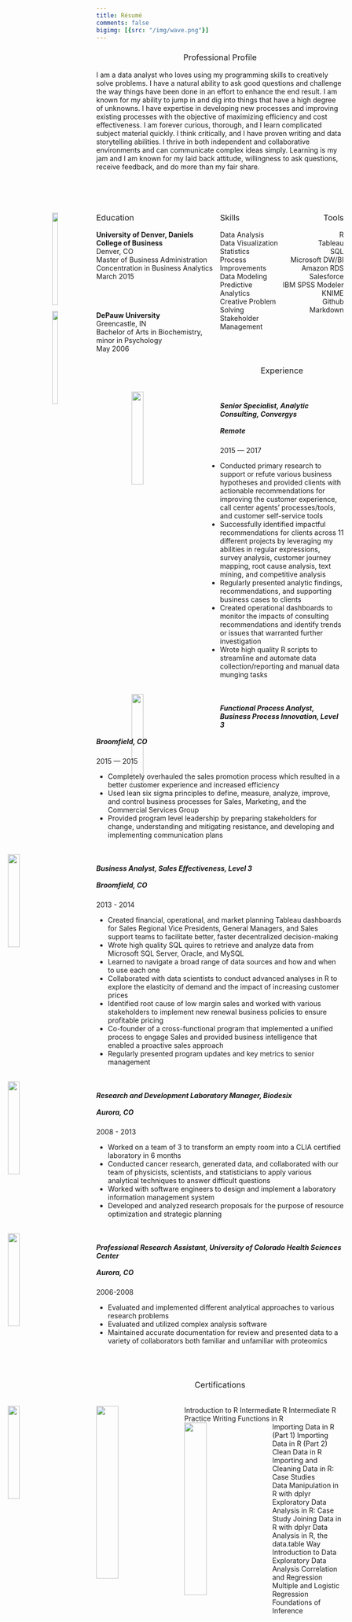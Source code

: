 ```yaml
---
title: Résumé
comments: false
bigimg: [{src: "/img/wave.png"}]
---
```


<style>
.column-left{
  float: left;
  width: 50%;
  text-align: left;
  list-style:none;
}
.column-center{
  display: inline-block;
  width: 25%;
  text-align: left;
}

.column-right{
  float: right;
  width: 25%;
  text-align: right;
}

h3 {
  font-weight: normal;

}

.image-edu {
  float: left;
  width:22%;
  margin-left: -90px;
}

.image-exp {
  float: left;
  width:22%;
  margin-left: -180px;
}

.image-cert {
  float: left;
  width:30%;
  margin-right: 2em;
}
</style>

<center> <h3>Professional Profile </h3> </center>

I am a data analyst who loves using my programming skills to creatively solve problems. I have a natural ability to ask good questions and challenge the way things have been done in an effort to enhance the end result. I am known for my ability to jump in and dig into things that have a high degree of unknowns. I have expertise in developing new processes and improving existing processes with the objective of maximizing efficiency and cost effectiveness. I am forever curious, thorough, and I learn complicated subject material quickly. I think critically, and I have proven writing and data storytelling abilities. I thrive in both independent and collaborative environments and can communicate complex ideas simply. Learning is my jam and I am known for my laid back attitude, willingness to ask questions, receive feedback, and do more than my fair share.

<br><br>

<div class="column-left">
<li>
<img class="image-edu" src = "/img/daniels.png">

<h3>Education </h3>
<b>University of Denver, Daniels College of Business </b><br>
Denver, CO <br>  
Master of Business Administration <br> 
Concentration in Business Analytics <br> 
March 2015    

<br><br>

<img class="image-edu" src = "/img/depauw.png">

<b>DePauw University </b><br>
Greencastle, IN <br>
Bachelor of Arts in Biochemistry, minor in Psychology <br>
May 2006 <br>

</li>
</div>

<div class="column-center">
<h3>Skills </h3>
Data Analysis <br>
Data Visualization <br>  
Statistics <br>
Process Improvements <br>  
Data Modeling <br>
Predictive Analytics <br>
Creative Problem Solving <br>
Stakeholder Management <br>
</div>

<div class="column-right">
<h3>Tools </h3>
R <br>
Tableau <br>
SQL <br>
Microsoft DW/BI <br>
Amazon RDS <br>
Salesforce <br>
IBM SPSS Modeler <br>
KNIME <br>
Github <br>
Markdown <br> 
</div>

<br><br>

<center> <h3>Experience </h3> </center>
<br>
<img class="image-exp" src = "/img/convergys.png">

<h5>Senior Specialist, Analytic Consulting, Convergys <br><br>
Remote </h5>
2015 — 2017

*  Conducted primary research to support or refute various business hypotheses and provided clients with actionable recommendations for improving the customer experience, call center agents’ processes/tools, and customer self-service tools
*  Successfully identified impactful recommendations for clients across 11 different projects by leveraging my abilities in regular expressions, survey analysis, customer journey mapping, root cause analysis, text mining, and competitive analysis
*  Regularly presented analytic findings, recommendations, and supporting business cases to clients
*  Created operational dashboards to monitor the impacts of consulting recommendations and identify trends or issues that warranted further investigation
*  Wrote high quality R scripts to streamline and automate data collection/reporting and manual data munging tasks

<br>
<img class="image-exp" src = "/img/level3.png">
<h5>Functional Process Analyst, Business Process Innovation, Level 3 <br><br>
Broomfield, CO </h5>
2015 — 2015

*  Completely overhauled the sales promotion process which resulted in a better customer experience and increased efficiency
*  Used lean six sigma principles to define, measure, analyze, improve, and control business processes for Sales, Marketing, and the Commercial Services Group
*  Provided program level leadership by preparing stakeholders for change, understanding and mitigating resistance, and developing and implementing communication plans

<br>
<img class="image-exp" src = "/img/level3.png">
<h5>Business Analyst, Sales Effectiveness, Level 3 <br><br>
Broomfield, CO </h5>
2013 - 2014

*  Created financial, operational, and market planning Tableau dashboards for Sales Regional Vice Presidents, General Managers, and Sales support teams to facilitate better, faster decentralized decision-making
*  Wrote high quality SQL quires to retrieve and analyze data from Microsoft SQL Server, Oracle, and MySQL
*  Learned to navigate a broad range of data sources and how and when to use each one
*  Collaborated with data scientists to conduct advanced analyses in R to explore the elasticity of demand and the impact of increasing customer prices
*  Identified root cause of low margin sales and worked with various stakeholders to implement new renewal business policies to ensure profitable pricing
*  Co-founder of a cross-functional program that implemented a unified process to engage Sales and provided business intelligence that enabled a proactive sales approach
*  Regularly presented program updates and key metrics to senior management

<br>
<img class="image-exp" src = "/img/biodesix.jpg">
<h5>Research and Development Laboratory Manager, Biodesix <br><br>
Aurora, CO </h5>
2008 - 2013

*  Worked on a team of 3 to transform an empty room into a CLIA certified laboratory in 6 months
*  Conducted cancer research, generated data, and collaborated with our team of physicists, scientists, and statisticians to apply various analytical techniques to answer difficult questions
*  Worked with software engineers to design and implement a laboratory information management system
*  Developed and analyzed research proposals for the purpose of resource optimization and strategic planning

<br>
<img class="image-exp" src = "/img/cu.png">
<h5>Professional Research Assistant, University of Colorado Health Sciences Center <br><br>
Aurora, CO </h5>
2006-2008

* Evaluated and implemented different analytical approaches to various research problems
* Evaluated and utilized complex analysis software
* Maintained accurate documentation for review and presented data to a variety of collaborators both familiar and unfamiliar with proteomics

<br><br>

<center> <h3>Certifications </h3> </center>

<br>
<img class="image-exp" src = "/img/datacamp.png">
<img class="image-cert" src = "/img/rprogtrack.jpg">
Introduction to R  
Intermediate R  
Intermediate R Practice  
Writing Functions in R

<br>

<img class="image-cert" src = "/img/importandclean.jpg">
Importing Data in R (Part 1)  
Importing Data in R (Part 2)  
Clean Data in R  
Importing and Cleaning Data in R: Case Studies  

<br>

<img class="image-cert" src = "/img/datamanip.jpg">
Data Manipulation in R with dplyr  
Exploratory Data Analysis in R: Case Study  
Joining Data in R with dplyr  
Data Analysis in R, the data.table Way 

<br>

<img class="image-cert" src = "/img/statswithr.jpg">
Introduction to Data  
Exploratory Data Analysis  
Correlation and Regression  
Multiple and Logistic Regression  
Foundations of Inference  